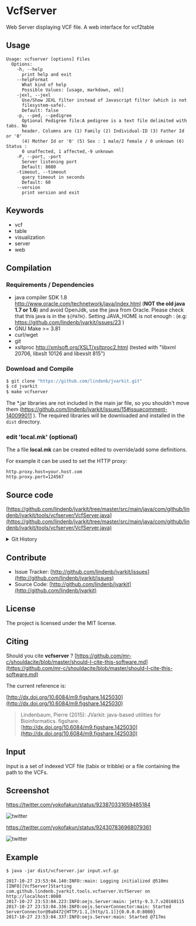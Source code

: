 # VcfServer

Web Server displaying VCF file. A web interface for vcf2table


## Usage

```
Usage: vcfserver [options] Files
  Options:
    -h, --help
      print help and exit
    --helpFormat
      What kind of help
      Possible Values: [usage, markdown, xml]
    -jexl, --jexl
      Use/Show JEXL filter instead of Javascript filter (which is not 
      filesystem-safe). 
      Default: false
    -p, --ped, --pedigree
      Optional Pedigree file:A pedigree is a text file delimited with tabs. No 
      header. Columns are (1) Family (2) Individual-ID (3) Father Id or '0' 
      (4) Mother Id or '0' (5) Sex : 1 male/2 female / 0 unknown (6) Status : 
      0 unaffected, 1 affected,-9 unknown
    -P, --port, -port
      Server listening port
      Default: 8080
    -timeout, --timeout
      query timeout in seconds
      Default: 60
    --version
      print version and exit

```


## Keywords

 * vcf
 * table
 * visualization
 * server
 * web


## Compilation

### Requirements / Dependencies

* java compiler SDK 1.8 http://www.oracle.com/technetwork/java/index.html (**NOT the old java 1.7 or 1.6**) and avoid OpenJdk, use the java from Oracle. Please check that this java is in the `${PATH}`. Setting JAVA_HOME is not enough : (e.g: https://github.com/lindenb/jvarkit/issues/23 )
* GNU Make >= 3.81
* curl/wget
* git
* xsltproc http://xmlsoft.org/XSLT/xsltproc2.html (tested with "libxml 20706, libxslt 10126 and libexslt 815")


### Download and Compile

```bash
$ git clone "https://github.com/lindenb/jvarkit.git"
$ cd jvarkit
$ make vcfserver
```

The *.jar libraries are not included in the main jar file, so you shouldn't move them (https://github.com/lindenb/jvarkit/issues/15#issuecomment-140099011 ).
The required libraries will be downloaded and installed in the `dist` directory.

### edit 'local.mk' (optional)

The a file **local.mk** can be created edited to override/add some definitions.

For example it can be used to set the HTTP proxy:

```
http.proxy.host=your.host.com
http.proxy.port=124567
```
## Source code 

[https://github.com/lindenb/jvarkit/tree/master/src/main/java/com/github/lindenb/jvarkit/tools/vcfserver/VcfServer.java](https://github.com/lindenb/jvarkit/tree/master/src/main/java/com/github/lindenb/jvarkit/tools/vcfserver/VcfServer.java)


<details>
<summary>Git History</summary>

```
Mon Oct 30 17:26:13 2017 +0100 ; updating vcf server, vcfpolyx, answer biostars ; https://github.com/lindenb/jvarkit/commit/428a7ea5a848d974fa2e09555ad94de014febdde
Sat Oct 28 18:13:58 2017 +0200 ; vcf server: description ; https://github.com/lindenb/jvarkit/commit/7abb1d5513bdd8f9f249a290b418b75b3a237771
Sat Oct 28 18:04:34 2017 +0200 ; vcf server ; https://github.com/lindenb/jvarkit/commit/1ba12c148566055ec896ddec9b7c2d7674cf8236
Fri Oct 27 23:58:05 2017 +0200 ; javascript for vcfserver ; https://github.com/lindenb/jvarkit/commit/2fbecaea195213025f9d860e7ba121887f247d2c
Fri Oct 27 19:58:25 2017 +0200 ; text output for server ; https://github.com/lindenb/jvarkit/commit/b146971af0577da23b25d84338d608325f9432c2
Fri Oct 27 18:13:18 2017 +0200 ; cont vcf server ; https://github.com/lindenb/jvarkit/commit/abc4d04da94e86f7d4955e24ffdec9632afd7bdc
Fri Oct 27 15:15:11 2017 +0200 ; adding vcf server and https://www.biostars.org/p/279942/#280255 ; https://github.com/lindenb/jvarkit/commit/3eabba0b8c06b88f90193f958e47a725d105216a
Fri Oct 27 13:05:17 2017 +0200 ; starting vcf server ; https://github.com/lindenb/jvarkit/commit/7a514c92bc44037f3f61538dfd1bf0147ac353af
```

</details>

## Contribute

- Issue Tracker: [http://github.com/lindenb/jvarkit/issues](http://github.com/lindenb/jvarkit/issues)
- Source Code: [http://github.com/lindenb/jvarkit](http://github.com/lindenb/jvarkit)

## License

The project is licensed under the MIT license.

## Citing

Should you cite **vcfserver** ? [https://github.com/mr-c/shouldacite/blob/master/should-I-cite-this-software.md](https://github.com/mr-c/shouldacite/blob/master/should-I-cite-this-software.md)

The current reference is:

[http://dx.doi.org/10.6084/m9.figshare.1425030](http://dx.doi.org/10.6084/m9.figshare.1425030)

> Lindenbaum, Pierre (2015): JVarkit: java-based utilities for Bioinformatics. figshare.
> [http://dx.doi.org/10.6084/m9.figshare.1425030](http://dx.doi.org/10.6084/m9.figshare.1425030)


## Input

Input is a set of indexed VCF file (tabix or tribble) or a file containing the path to the VCFs.


## Screenshot

https://twitter.com/yokofakun/status/923870331659485184

![twitter](https://pbs.twimg.com/media/DNI-7GZX0AA41qF.jpg "Screenshot")

https://twitter.com/yokofakun/status/924307836968079361

![twitter](https://pbs.twimg.com/media/DNPNBdQWsAAF-5w.jpg "Screenshot")



## Example 

```
$ java -jar dist/vcfserver.jar input.vcf.gz

2017-10-27 23:53:04.140:INFO::main: Logging initialized @510ms
[INFO][VcfServer]Starting com.github.lindenb.jvarkit.tools.vcfserver.VcfServer on http://localhost:8080
2017-10-27 23:53:04.223:INFO:oejs.Server:main: jetty-9.3.7.v20160115
2017-10-27 23:53:04.336:INFO:oejs.ServerConnector:main: Started ServerConnector@9a8472{HTTP/1.1,[http/1.1]}{0.0.0.0:8080}
2017-10-27 23:53:04.337:INFO:oejs.Server:main: Started @717ms

```



